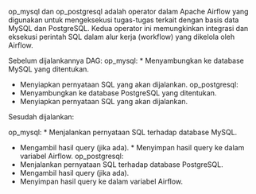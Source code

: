 op_mysql dan op_postgresql adalah operator dalam Apache Airflow yang digunakan untuk mengeksekusi tugas-tugas terkait dengan basis data MySQL dan PostgreSQL. Kedua operator ini memungkinkan integrasi dan eksekusi perintah SQL dalam alur kerja (workflow) yang dikelola oleh Airflow.

Sebelum dijalankannya DAG:
op_mysql: * Menyambungkan ke database MySQL yang ditentukan. 
* Menyiapkan pernyataan SQL yang akan dijalankan. op_postgresql:
* Menyambungkan ke database PostgreSQL yang ditentukan.
* Menyiapkan pernyataan SQL yang akan dijalankan.

Sesudah dijalankan:

op_mysql: * Menjalankan pernyataan SQL terhadap database MySQL. 
* Mengambil hasil query (jika ada). * Menyimpan hasil query ke dalam variabel Airflow. op_postgresql:
* Menjalankan pernyataan SQL terhadap database PostgreSQL.
* Mengambil hasil query (jika ada). 
* Menyimpan hasil query ke dalam variabel Airflow.

